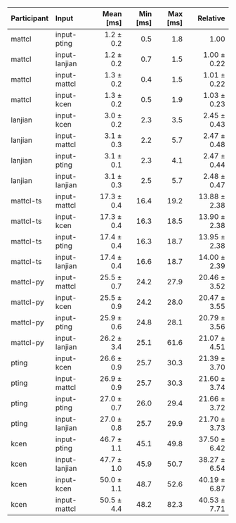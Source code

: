 | Participant | Input | Mean [ms] | Min [ms] | Max [ms] | Relative |
|:---|:---|---:|---:|---:|---:|
| mattcl | input-pting | 1.2 ± 0.2 | 0.5 | 1.8 | 1.00 |
| mattcl | input-lanjian | 1.2 ± 0.2 | 0.7 | 1.5 | 1.00 ± 0.22 |
| mattcl | input-mattcl | 1.3 ± 0.2 | 0.4 | 1.5 | 1.01 ± 0.22 |
| mattcl | input-kcen | 1.3 ± 0.2 | 0.5 | 1.9 | 1.03 ± 0.23 |
| lanjian | input-kcen | 3.0 ± 0.2 | 2.3 | 3.5 | 2.45 ± 0.43 |
| lanjian | input-mattcl | 3.1 ± 0.3 | 2.2 | 5.7 | 2.47 ± 0.48 |
| lanjian | input-pting | 3.1 ± 0.1 | 2.3 | 4.1 | 2.47 ± 0.44 |
| lanjian | input-lanjian | 3.1 ± 0.3 | 2.5 | 5.7 | 2.48 ± 0.47 |
| mattcl-ts | input-mattcl | 17.3 ± 0.4 | 16.4 | 19.2 | 13.88 ± 2.38 |
| mattcl-ts | input-kcen | 17.3 ± 0.4 | 16.3 | 18.5 | 13.90 ± 2.38 |
| mattcl-ts | input-pting | 17.4 ± 0.4 | 16.3 | 18.7 | 13.95 ± 2.38 |
| mattcl-ts | input-lanjian | 17.4 ± 0.4 | 16.6 | 18.7 | 14.00 ± 2.39 |
| mattcl-py | input-mattcl | 25.5 ± 0.7 | 24.2 | 27.9 | 20.46 ± 3.52 |
| mattcl-py | input-kcen | 25.5 ± 0.9 | 24.2 | 28.0 | 20.47 ± 3.55 |
| mattcl-py | input-pting | 25.9 ± 0.6 | 24.8 | 28.1 | 20.79 ± 3.56 |
| mattcl-py | input-lanjian | 26.2 ± 3.4 | 25.1 | 61.6 | 21.07 ± 4.51 |
| pting | input-kcen | 26.6 ± 0.9 | 25.7 | 30.3 | 21.39 ± 3.70 |
| pting | input-mattcl | 26.9 ± 0.9 | 25.7 | 30.3 | 21.60 ± 3.74 |
| pting | input-pting | 27.0 ± 0.7 | 26.0 | 29.4 | 21.66 ± 3.72 |
| pting | input-lanjian | 27.0 ± 0.8 | 25.7 | 29.9 | 21.70 ± 3.73 |
| kcen | input-pting | 46.7 ± 1.1 | 45.1 | 49.8 | 37.50 ± 6.42 |
| kcen | input-lanjian | 47.7 ± 1.0 | 45.9 | 50.7 | 38.27 ± 6.54 |
| kcen | input-kcen | 50.0 ± 1.1 | 48.7 | 52.6 | 40.19 ± 6.87 |
| kcen | input-mattcl | 50.5 ± 4.4 | 48.2 | 82.3 | 40.53 ± 7.71 |
